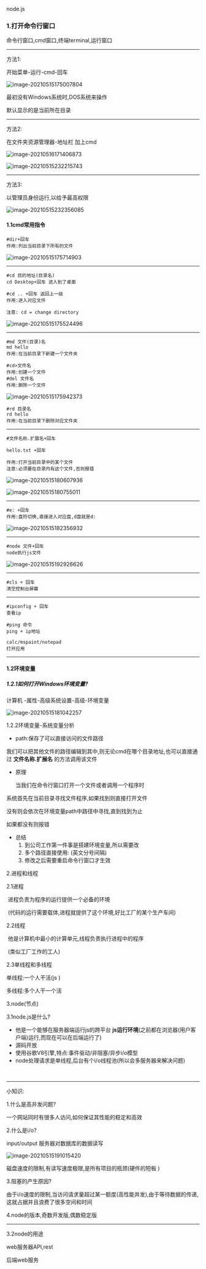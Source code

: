 node.js

### 1.打开命令行窗口

命令行窗口,cmd窗口,终端terminal,运行窗口

---

方法1:

开始菜单-运行-cmd-回车

![image-20210515175007804](C:\Users\inui\AppData\Roaming\Typora\typora-user-images\image-20210515175007804.png)

最初没有Windows系统时,DOS系统来操作

默认显示的是当前所在目录

---

方法2:

在文件夹资源管理器-地址栏 加上cmd

![image-20210516171406873](C:\Users\inui\AppData\Roaming\Typora\typora-user-images\image-20210516171406873.png)

![image-20210515232215743](C:\Users\inui\AppData\Roaming\Typora\typora-user-images\image-20210515232215743.png)

---

方法3:

以管理员身份运行,以给予最高权限

![image-20210515232356085](C:\Users\inui\AppData\Roaming\Typora\typora-user-images\image-20210515232356085.png)



#### 1.1cmd常用指令

```
#dir+回车
作用:列出当前目录下所有的文件
```

![image-20210515175714903](C:\Users\inui\AppData\Roaming\Typora\typora-user-images\image-20210515175714903.png)

------



```
#cd 目的地址(目录名) 
cd Desktop+回车 进入到了桌面

#cd .. +回车 返回上一级
作用:进入对应文件

注意: cd = change directory
```

![image-20210515175524496](C:\Users\inui\AppData\Roaming\Typora\typora-user-images\image-20210515175524496.png)

------



```
#md 文件(目录)名
md hello
作用:在当前目录下新建一个文件夹

#cd>文件名
作用:创建一个文件
#del 文件名
作用:删除一个文件
```

![image-20210515175942373](C:\Users\inui\AppData\Roaming\Typora\typora-user-images\image-20210515175942373.png)

```
#rd 目录名
rd hello
作用:在当前目录下删除对应文件夹
```

------

```
#文件名称.扩展名+回车

hello.txt +回车

作用:打开当前目录中的某个文件
注意:必须要在目录内有这个文件,否则报错
```

![image-20210515180607936](C:\Users\inui\AppData\Roaming\Typora\typora-user-images\image-20210515180607936.png)

![image-20210515180755011](C:\Users\inui\AppData\Roaming\Typora\typora-user-images\image-20210515180755011.png)

------

```
#e: +回车
作用:盘符切换,直接进入对应盘,d盘就是d:
```

![image-20210515182356932](C:\Users\inui\AppData\Roaming\Typora\typora-user-images\image-20210515182356932.png)

------

```
#node 文件+回车
node执行js文件
```

![image-20210515192926626](C:\Users\inui\AppData\Roaming\Typora\typora-user-images\image-20210515192926626.png)

------

```
#cls + 回车
清空控制台屏幕
```

---

```
#ipconfig + 回车
查看ip

#ping 命令
ping + ip地址

calc/mspaint/notepad 
打开应用
```

---







#### 1.2环境变量

##### 1.2.1如何打开Windows环境变量? 

计算机 -属性-高级系统设置-高级-环境变量

![image-20210515181042257](C:\Users\inui\AppData\Roaming\Typora\typora-user-images\image-20210515181042257.png)

1.2.2环境变量-系统变量分析

- path:保存了可以直接访问的文件路径

我们可以把其他文件的路径编辑到其中,则无论cmd在哪个目录地址,也可以直接通过 **文件名称.扩展名** 的方法调用该文件

- 原理 

  当我们在命令行窗口打开一个文件或者调用一个程序时

系统首先在当前目录寻找文件程序,如果找到则直接打开文件

没有则会依次在环境变量path中路径中寻找,直到找到为止

如果都没有则报错

- 总结
  1. 到公司工作第一件事是搭建环境变量,所以需要改
  2. 多个路径直接使用: (英文分号间隔)
  3. 修改之后需要重启命令行窗口才生效

2.进程和线程

2.1进程

​	进程负责为程序的运行提供一个必备的环境

​	(代码的运行需要载体,进程就提供了这个环境,好比工厂的某个生产车间)

2.2线程

​	他是计算机中最小的计算单元,线程负责执行进程中的程序

​	(类似工厂工作的工人)

2.3单线程和多线程

单线程:一个人干活(js   )

多线程:多个人干一个活



3.node(节点)

3.1node.js是什么?

- 他是一个能够在服务器端运行js的跨平台 **js运行环境**(之前都在浏览器(用户客户端)运行,而现在可以在后端运行了)
- 源码开放
- 使用谷歌V8引擎,特点:事件驱动/非阻塞/异步i/o模型
- node处理请求是单线程,后台有个i/o线程池(所以会多服务器来解决问题)

​	

------

小知识:

1.什么是高并发问题?

一个网站同时有很多人访问,如何保证其性能的稳定和高效



2.什么是i/o?

input/output 服务器对数据库的数据读写

![image-20210515191015420](C:\Users\inui\AppData\Roaming\Typora\typora-user-images\image-20210515191015420.png)

磁盘速度的限制,有读写速度极限,是所有项目的瓶颈(硬件的短板                         )

3.阻塞的产生原因?

由于i/o速度的限制,当访问请求量超过某一额度(高性能并发),由于等待数据的传递,这就占据并且浪费了很多空间和时间



4.node的版本,奇数开发版,偶数稳定版

------

3.2node的用途

web服务器API,rest

后端web服务
